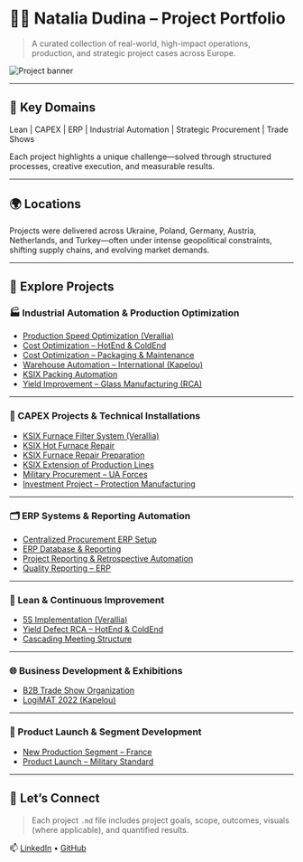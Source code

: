 # 👩‍💻 Natalia Dudina – Project Portfolio

> A curated collection of real-world, high-impact operations, production, and strategic project cases across Europe.

![Project banner](./assets/banner-header.png)

---

## 🔧 Key Domains

Lean | CAPEX | ERP | Industrial Automation | Strategic Procurement | Trade Shows

Each project highlights a unique challenge—solved through structured processes, creative execution, and measurable results.

---

## 🌍 Locations

Projects were delivered across Ukraine, Poland, Germany, Austria, Netherlands, and Turkey—often under intense geopolitical constraints, shifting supply chains, and evolving market demands. 

---

## 📁 Explore Projects

### 🏭 Industrial Automation & Production Optimization

- [Production Speed Optimization (Verallia)](./projects/production-speed-optimization-verallia.md)
- [Cost Optimization – HotEnd & ColdEnd](./projects/cost-optimization-hotend-coldend.md)
- [Cost Optimization – Packaging & Maintenance](./projects/cost-optimization-packaging-maintenance-verallia.md)
- [Warehouse Automation – International (Kapelou)](./projects/warehouse-automation-international-kapelou.md)
- [KSIX Packing Automation](./projects/ksix-packing-automation-verallia.md)
- [Yield Improvement – Glass Manufacturing (RCA)](./projects/yield-improvement-rca-glass-verallia.md)

---

### 🔩 CAPEX Projects & Technical Installations

- [KSIX Furnace Filter System (Verallia)](./projects/ksix-furnace-filter-system-verallia.md)
- [KSIX Hot Furnace Repair](./projects/ksix-furnace-hot-repair-verallia.md)
- [KSIX Furnace Repair Preparation](./projects/ksix-furnace-repair-preparation-verallia.md)
- [KSIX Extension of Production Lines](./projects/ksix-extension-production-lines-verallia.md)
- [Military Procurement – UA Forces](./projects/military-procurement-ua-forces.md)
- [Investment Project – Protection Manufacturing](./projects/investment-project-protection-manufacturing.md)

---

### 🗂️ ERP Systems & Reporting Automation

- [Centralized Procurement ERP Setup](./projects/centralized-procurement-erp-setup.md)
- [ERP Database & Reporting](./projects/erp-database-reporting-verallia.md)
- [Project Reporting & Retrospective Automation](./projects/project-reporting-retrospective-automation.md)
- [Quality Reporting – ERP](./projects/quality-reporting-erp-verallia.md)

---

### 🎯 Lean & Continuous Improvement

- [5S Implementation (Verallia)](./projects/5s-lean-implementation-verallia.md)
- [Yield Defect RCA – HotEnd & ColdEnd](./projects/yield-defect-rca-hotend-coldend.md)
- [Cascading Meeting Structure](./projects/cascading-meeting-structure.md)

---

### 🌐 Business Development & Exhibitions

- [B2B Trade Show Organization](./projects/b2b-trade-show-organization.md)
- [LogiMAT 2022 (Kapelou)](./projects/logimat-2022-kapelou.md)

---

### 🚀 Product Launch & Segment Development

- [New Production Segment – France](./projects/new-production-segment-france.md)
- [Product Launch – Military Standard](./projects/product-launch-military-standard.md)

---

## 🤝 Let’s Connect

> Each project `.md` file includes project goals, scope, outcomes, visuals (where applicable), and quantified results.

📫 [LinkedIn](https://www.linkedin.com/in/nate-dudina-ucn/) • [GitHub](https://github.com/yourprofile)
